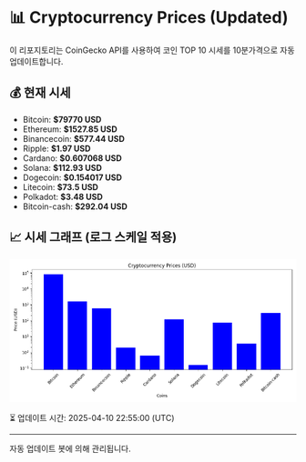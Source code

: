 
# 📊 Cryptocurrency Prices (Updated)

이 리포지토리는 CoinGecko API를 사용하여 코인 TOP 10 시세를 10분가격으로 자동 업데이트합니다.

## 💰 현재 시세
- Bitcoin: **$79770 USD**
- Ethereum: **$1527.85 USD**
- Binancecoin: **$577.44 USD**
- Ripple: **$1.97 USD**
- Cardano: **$0.607068 USD**
- Solana: **$112.93 USD**
- Dogecoin: **$0.154017 USD**
- Litecoin: **$73.5 USD**
- Polkadot: **$3.48 USD**
- Bitcoin-cash: **$292.04 USD**

## 📈 시세 그래프 (로그 스케일 적용)
![Crypto Prices](crypto_prices.png)

⏳ 업데이트 시간: 2025-04-10 22:55:00 (UTC)

---
자동 업데이트 봇에 의해 관리됩니다.
